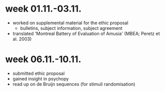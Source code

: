 # week 01.11.-03.11.

- worked on supplemental material for the ethic proposal
  - bulletins, subject information, subject agreement
- translated 'Montreal Battery of Evaluation of Amusia' (MBEA; Peretz et al. 2003)


# week 06.11.-10.11.
- submitted ethic proposal
- gained insight in psychopy
- read up on de Bruijn sequences (for stimuli randomisation)
